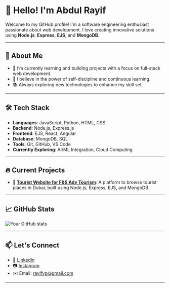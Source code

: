 # 👋 Hello! I'm Abdul Rayif

Welcome to my GitHub profile! I'm a software engineering enthusiast passionate about web development. I love creating innovative solutions using **Node.js**, **Express**, **EJS**, and **MongoDB**.

---

## 🚀 About Me
- 🌱 I’m currently learning and building projects with a focus on full-stack web development.
- 🎯 I believe in the power of self-discipline and continuous learning.
- 📚 Always exploring new technologies to enhance my skill set.

---

## 🛠️ Tech Stack
- **Languages**: JavaScript, Python, HTML, CSS
- **Backend**: Node.js, Express.js
- **Frontend**: EJS, React, Angular
- **Database**: MongoDB, SQL
- **Tools**: Git, GitHub, VS Code
- **Currently Exploring**: AI/ML Integration, Cloud Computing

---

## 🔥 Current Projects
- **🌆 [Tourist Website for F&S Adv Tourism]([https://github.com/Abdulrayifvp/](https://github.com/Abdulrayifvp/F-AND-S-WEB))**: A platform to browse tourist places in Dubai, built using Node.js, Express, EJS, and MongoDB.

---

## 📈 GitHub Stats
![Your GitHub stats](https://github-readme-stats.vercel.app/api?username=Abdulrayifvp&show_icons=true&theme=radical)

---

## 📫 Let's Connect
- 💼 [LinkedIn](https://www.linkedin.com/in/rayifvp/)
- 📷 [Instagram](https://www.instagram.com/rayif_vp/)
- ✉️ Email: rayifvp@gmail.com

---
